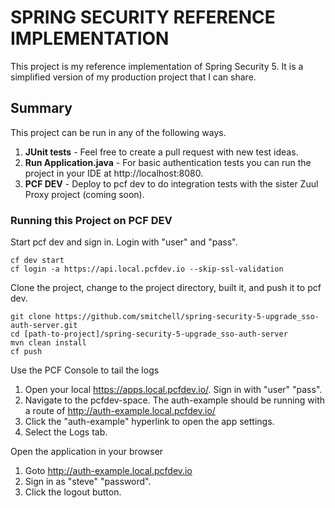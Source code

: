 # SPRING SECURITY REFERENCE IMPLEMENTATION

This project is my reference implementation of Spring Security 5. It is a simplified version of my production project that I can share.

## Summary

This project can be run in any of the following ways.

1) **JUnit tests** - Feel free to create a pull request with new test ideas.
2) **Run Application.java** - For basic authentication tests you can run the project in your IDE at http://localhost:8080.
3) **PCF DEV** - Deploy to pcf dev to do integration tests with the sister Zuul Proxy project (coming soon).

### Running this Project on PCF DEV

Start pcf dev and sign in. Login with "user" and "pass".
```
cf dev start
cf login -a https://api.local.pcfdev.io --skip-ssl-validation
```
Clone the project, change to the project directory, built it, and push it to pcf dev.

```
git clone https://github.com/smitchell/spring-security-5-upgrade_sso-auth-server.git
cd [path-to-project]/spring-security-5-upgrade_sso-auth-server
mvn clean install
cf push
```

Use the PCF Console to tail the logs
1) Open your local https://apps.local.pcfdev.io/. Sign in with "user" "pass".
2) Navigate to the pcfdev-space. The auth-example should be running with a route of http://auth-example.local.pcfdev.io/
3) Click the "auth-example" hyperlink to open the app settings.
4) Select the Logs tab.

Open the application in your browser
1) Goto http://auth-example.local.pcfdev.io
2) Sign in as "steve" "password".
3) Click the logout button.
